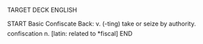 TARGET DECK
ENGLISH

START
Basic
Confiscate
Back: v. (-ting) take or seize by authority.  confiscation n. [latin: related to *fiscal]
END
